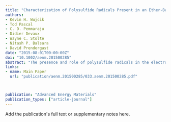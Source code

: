 ```yaml
---
title: "Characterization of Polysulfide Radicals Present in an Ether‐Based Electrolyte of a Lithium–Sulfur Battery During Initial Discharge Using In Situ X‐Ray Absorption Spectroscopy Experiments and First‐Principles Calculations"
authors:
- Kevin H. Wujcik
- Tod Pascal
- C. D. Pemmaraju
- Didier Devaux
- Wayne C. Stolte
- Nitash P. Balsara
- David Prendergast
date: "2015-08-01T00:00:00Z"
doi: "10.1002/aenm.201500285"
abstract: "The presence and role of polysulfide radicals in the electrochemical processes of lithium sulfur (Li–S) batteries is currently being debated. Here, first-principles interpretations of measured X-ray absorption spectra (XAS) of Li–S cells are leveraged with an ether-based electrolyte. Unambiguous evidence is found for significant quantities of polysulfide radical species (LiS3, LiS4, and LiS5), including the trisulfur radical anion S3 −, present after initial discharge to the first discharge plateau, as evidenced by a low energy shoulder in the S K-edge XAS below 2469 eV. This feature is not present in the XAS of cells at increased depth of discharge, which, by our analysis, exhibit increasing concentrations of progressively shorter polysulfide dianions. Through a combination of first-principles molecular dynamics and associated interpretation of in situ XAS of Li–S cells, atomic level insights into the chemistries are provided that underlie the operation and stability of these batteries."
links:
- name: Main Paper
  url: "publication/aenm.201500285/033.aenm.201500285.pdf"



publication: "Advanced Energy Materials"
publication_types: ["article-journal"]
---
```


Add the publication's full text or supplementary notes here.
